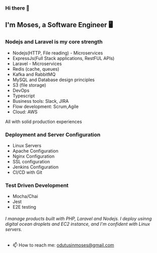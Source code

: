 ### Hi there 👋

## I'm Moses, a Software Engineer 🖥

### Nodejs and Laravel is my core strength

- Nodejs(HTTP, File reading) - Microservices
- ExpressJs(Full Stack applications, RestFUL APIs)
- Laravel - Microservices
- Redis (cache, queues)
- Kafka and RabbitMQ
- MySQL and Database design principles
- S3 (file storage)
- DevOps
- Typescript
- Business tools: Slack, JIRA
- Flow development: Scrum,Agile
- Cloud: AWS

All with solid production experiences


### Deployment and Server Configuration

- Linux Servers
- Apache Configuration
- Nginx Configuration
- SSL configuration
- Jenkins Configuration
- CI/CD with Git

### Test Driven Development
- Mocha/Chai
- Jest
- E2E testing


###### I manage products built with PHP, Laravel and Nodejs. I deploy usinng digital ocean droplets and EC2 instance, and I'm confident with Linux servers.

- 📫 How to reach me: odutusinmoses@gmail.com
